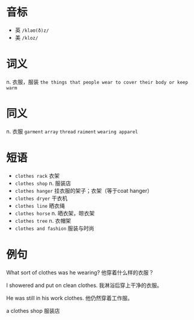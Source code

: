 # 音标

- 英 `/kləʊ(ð)z/`
- 美 `/kloz/`

# 词义

n. 衣服，服装
`the things that people wear to cover their body or keep warm`

# 同义

n. 衣服
`garment` `array` `thread` `raiment` `wearing apparel`

# 短语

- `clothes rack` 衣架
- `clothes shop` n. 服装店
- `clothes hanger` 挂衣服的架子；衣架（等于coat hanger）
- `clothes dryer` 干衣机
- `clothes line` 晒衣绳
- `clothes horse` n. 晒衣架，晾衣架
- `clothes tree` n. 衣帽架
- `clothes and fashion` 服装与时尚

# 例句

What sort of clothes was he wearing?
他穿着什么样的衣服？

I showered and put on clean clothes.
我淋浴后穿上干净的衣服。

He was still in his work clothes.
他仍然穿着工作服。

a clothes shop
服装店


